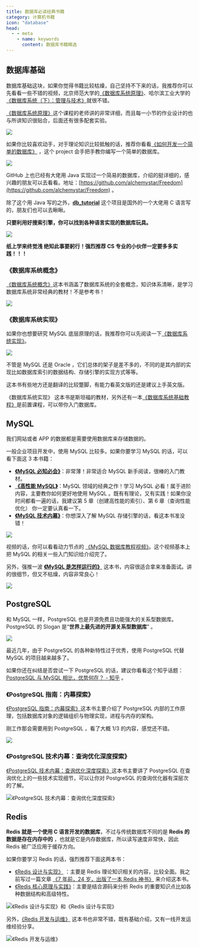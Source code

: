```yaml
---
title: 数据库必读经典书籍
category: 计算机书籍
icon: "database"
head:
  - - meta
    - name: keywords
      content: 数据库书籍精选
---
```


## 数据库基础

数据库基础这块，如果你觉得书籍比较枯燥，自己坚持不下来的话，我推荐你可以先看看一些不错的视频，北京师范大学的[《数据库系统原理》](https://www.icourse163.org/course/BNU-1002842007)、哈尔滨工业大学的[《数据库系统（下）：管理与技术》](https://www.icourse163.org/course/HIT-1001578001)就很不错。

[《数据库系统原理》](https://www.icourse163.org/course/BNU-1002842007)这个课程的老师讲的非常详细，而且每一小节的作业设计的也与所讲知识很贴合，后面还有很多配套实验。

![](./images/generated/up-e113c726a41874ef5fb19f7ac14e38e16ce.png)

如果你比较喜欢动手，对于理论知识比较抵触的话，推荐你看看[《如何开发一个简单的数据库》](https://cstack.github.io/db_tutorial/) ，这个 project 会手把手教你编写一个简单的数据库。

![](./images/generated/up-11de8cb239aa7201cc8d78fa28928b9ec7d.png)

GitHub 上也已经有大佬用 Java 实现过一个简易的数据库，介绍的挺详细的，感兴趣的朋友可以去看看。地址：[https://github.com/alchemystar/Freedom](https://github.com/alchemystar/Freedom) 。

除了这个用 Java 写的之外，**[db_tutorial](https://github.com/cstack/db_tutorial)** 这个项目是国外的一个大佬用 C 语言写的，朋友们也可以去瞅瞅。

**只要利用好搜索引擎，你可以找到各种语言实现的数据库玩具。**

![](./images/generated/up-d32d853f847633ac7ed0efdecf56be1f1d2.png)

**纸上学来终觉浅 绝知此事要躬行！强烈推荐 CS 专业的小伙伴一定要多多实践！！！**

### 《数据库系统概念》

[《数据库系统概念》](https://book.douban.com/subject/10548379/)这本书涵盖了数据库系统的全套概念，知识体系清晰，是学习数据库系统非常经典的教材！不是参考书！

![](./images/generated/booksimage-20220409150441742.png)

### 《数据库系统实现》

如果你也想要研究 MySQL 底层原理的话，我推荐你可以先阅读一下[《数据库系统实现》](https://book.douban.com/subject/4838430/)。

![](./images/generated/database-system-implementation.png)

不管是 MySQL 还是 Oracle ，它们总体的架子是差不多的，不同的是其内部的实现比如数据库索引的数据结构、存储引擎的实现方式等等。

这本书有些地方还是翻译的比较蹩脚，有能力看英文版的还是建议上手英文版。

《数据库系统实现》 这本书是斯坦福的教材，另外还有一本[《数据库系统基础教程》](https://book.douban.com/subject/3923575/)是前置课程，可以带你入门数据库。

## MySQL

我们网站或者 APP 的数据都是需要使用数据库来存储数据的。

一般企业项目开发中，使用 MySQL 比较多。如果你要学习 MySQL 的话，可以看下面这 3 本书籍：

- **[《MySQL 必知必会》](https://book.douban.com/subject/3354490/)**：非常薄！非常适合 MySQL 新手阅读，很棒的入门教材。
- **[《高性能 MySQL》](https://book.douban.com/subject/23008813/)**：MySQL 领域的经典之作！学习 MySQL 必看！属于进阶内容，主要教你如何更好地使用 MySQL 。既有有理论，又有实践！如果你没时间都看一遍的话，我建议第 5 章（创建高性能的索引）、第 6 章（查询性能优化） 你一定要认真看一下。
- **[《MySQL 技术内幕》](https://book.douban.com/subject/24708143/)**：你想深入了解 MySQL 存储引擎的话，看这本书准没错！

![](./images/generated/up-3d31e762933f9e50cc7170b2ebd8433917b.png)

视频的话，你可以看看动力节点的 [《MySQL 数据库教程视频》](https://www.bilibili.com/video/BV1fx411X7BD)。这个视频基本上把 MySQL 的相关一些入门知识给介绍完了。

另外，强推一波 **[《MySQL 是怎样运行的》](https://book.douban.com/subject/35231266/)** 这本书，内容很适合拿来准备面试。讲的很细节，但又不枯燥，内容非常良心！

![](./images/generated/20210703120643370.png)

## PostgreSQL

和 MySQL 一样，PostgreSQL 也是开源免费且功能强大的关系型数据库。PostgreSQL 的 Slogan 是“**世界上最先进的开源关系型数据库**” 。

![](./images/generated/image-20220702144954370.png)

最近几年，由于 PostgreSQL 的各种新特性过于优秀，使用 PostgreSQL 代替 MySQL 的项目越来越多了。

如果你还在纠结是否尝试一下 PostgreSQL 的话，建议你看看这个知乎话题：[PostgreSQL 与 MySQL 相比，优势何在？ - 知乎](https://www.zhihu.com/question/20010554) 。

### 《PostgreSQL 指南：内幕探索》

[《PostgreSQL 指南：内幕探索》](https://book.douban.com/subject/33477094/)这本书主要介绍了 PostgreSQL 内部的工作原理，包括数据库对象的逻辑组织与物理实现，进程与内存的架构。

刚工作那会需要用到 PostgreSQL ，看了大概 1/3 的内容，感觉还不错。

![](./images/generated/PostgreSQL-Guide.png)

### 《PostgreSQL 技术内幕：查询优化深度探索》

[《PostgreSQL 技术内幕：查询优化深度探索》](https://book.douban.com/subject/30256561/)这本书主要讲了 PostgreSQL 在查询优化上的一些技术实现细节，可以让你对 PostgreSQL 的查询优化器有深层次的了解。

![《PostgreSQL 技术内幕：查询优化深度探索》](./images/generated/PostgreSQL-TechnologyInsider.png)

## Redis

**Redis 就是一个使用 C 语言开发的数据库**，不过与传统数据库不同的是 **Redis 的数据是存在内存中的** ，也就是它是内存数据库，所以读写速度非常快，因此 Redis 被广泛应用于缓存方向。

如果你要学习 Redis 的话，强烈推荐下面这两本书：

- [《Redis 设计与实现》](https://book.douban.com/subject/25900156/) ：主要是 Redis 理论知识相关的内容，比较全面。我之前写过一篇文章 [《7 年前，24 岁，出版了一本 Redis 神书》](https://mp.weixin.qq.com/s?__biz=Mzg2OTA0Njk0OA==&mid=2247507030&idx=1&sn=0a5fd669413991b30163ab6f5834a4ad&chksm=cea1939df9d61a8b93925fae92f4cee0838c449534e60731cfaf533369831192e296780b32a6&token=709354671&lang=zh_CN&scene=21#wechat_redirect) 来介绍这本书。
- [《Redis 核心原理与实践》](https://book.douban.com/subject/26612779/)：主要是结合源码来分析 Redis 的重要知识点比如各种数据结构和高级特性。

![《Redis 设计与实现》和《Redis 设计与实现》](./images/generated/redis-books.png)

另外，[《Redis 开发与运维》](https://book.douban.com/subject/26971561/) 这本书也非常不错，既有基础介绍，又有一线开发运维经验分享。

![《Redis 开发与运维》](./images/generated/redis-kaifa-yu-yunwei.png)